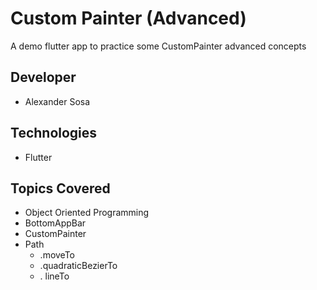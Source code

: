 # Custom Painter (Advanced)
A demo flutter app to practice some CustomPainter advanced concepts 

## Developer
- Alexander Sosa

## Technologies
- Flutter

## Topics Covered
- Object Oriented Programming
- BottomAppBar
- CustomPainter
- Path
  - .moveTo
  - .quadraticBezierTo
  - . lineTo
